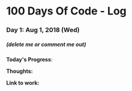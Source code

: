 # 100 Days Of Code - Log

### Day 1: Aug 1, 2018 (Wed)
##### (delete me or comment me out)

**Today's Progress**: 

**Thoughts:** 

**Link to work:** 
